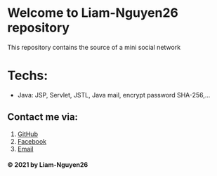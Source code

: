 ﻿# Welcome to Liam-Nguyen26 repository
This repository contains the source of a mini social network
# Techs:
* Java: JSP, Servlet, JSTL, Java mail, encrypt password SHA-256,...

## Contact me via:
1. [GitHub](https://github.com/liam-nguyen26)
2. [Facebook](https://www.facebook.com/nl.liamnguyen)
3. [Email](nhatlinh.nguyenlam26@gmail.com)

#### © 2021 by Liam-Nguyen26